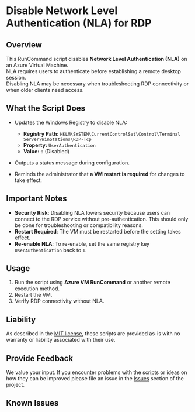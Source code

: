 # Disable Network Level Authentication (NLA) for RDP

## Overview
This RunCommand script disables **Network Level Authentication (NLA)** on an Azure Virtual Machine.  
NLA requires users to authenticate before establishing a remote desktop session.  
Disabling NLA may be necessary when troubleshooting RDP connectivity or when older clients need access.

## What the Script Does
- Updates the Windows Registry to disable NLA:
  - **Registry Path:** `HKLM\SYSTEM\CurrentControlSet\Control\Terminal Server\WinStations\RDP-Tcp`
  - **Property:** `UserAuthentication`
  - **Value:** `0` (Disabled)

- Outputs a status message during configuration.
- Reminds the administrator that **a VM restart is required** for changes to take effect.

## Important Notes

- **Security Risk**: Disabling NLA lowers security because users can connect to the RDP service without pre-authentication. This should only be done for troubleshooting or compatibility reasons.  
- **Restart Required**: The VM must be restarted before the setting takes effect.  
- **Re-enable NLA**: To re-enable, set the same registry key `UserAuthentication` back to `1`.  

## Usage

1. Run the script using **Azure VM RunCommand** or another remote execution method.  
2. Restart the VM.  
3. Verify RDP connectivity without NLA.  

## Liability
As described in the [MIT license](..\..\..\LICENSE.txt), these scripts are provided as-is with no warranty or liability associated with their use.

## Provide Feedback
We value your input. If you encounter problems with the scripts or ideas on how they can be improved please file an issue in the [Issues](https://github.com/Azure/azure-support-scripts/issues) section of the project.

## Known Issues
